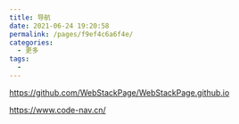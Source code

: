 ```yaml
---
title: 导航
date: 2021-06-24 19:20:58
permalink: /pages/f9ef4c6a6f4e/
categories:
  - 更多
tags:
  -
---
```


<https://github.com/WebStackPage/WebStackPage.github.io>

<https://www.code-nav.cn/>

